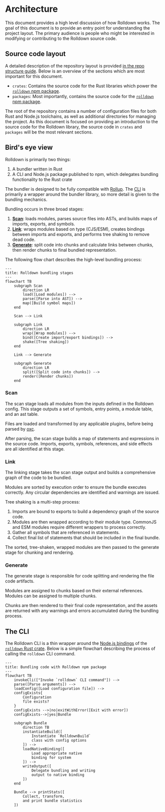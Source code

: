 <script setup>
/**
 * Inspiration for this document comes from the following:
 *  - https://github.com/redis/redis/blob/f4481e657f905074fa515701af3f695757817d88/README.md#source-code-layout
 *  - https://github.com/rust-lang/rust-analyzer/blob/d9c29afaee6cb26044b5a605e0073fcabb2e9722/docs/dev/architecture.md
 *  - https://github.com/evanw/esbuild/blob/44e746965d783646f97daf3d0617ff816727e7fb/docs/architecture.md
 */
import Mermaid from '../.vitepress/components/Mermaid.vue'
</script>

# Architecture

This document provides a high level discussion of how Rolldown works. The goal of this document is to provide an entry point for understanding the project layout. The primary audience is people who might be interested in modifying or contributing to the Rolldown source code.

## Source code layout

A detailed description of the repository layout is provided [in the repo structure guide](./repo-structure). Below is an overview of the sections which are most important for this document.

- `crates`: Contains the source code for the Rust libraries which power the [`rolldown` npm package](http://npmjs.com/package/rolldown).
- `packages`: Most importantly, contains the source code for the [`rolldown` npm package](http://npmjs.com/package/rolldown).

The root of the repository contains a number of configuration files for both Rust and Node.js toolchains, as well as additional directories for managing the project. As this document is focused on providing an introduction to the source code for the Rolldown library, the source code in `crates` and `packages` will be the most relevant sections.

## Bird's eye view

Rolldown is primarily two things:

1. A bundler written in Rust
2. A CLI and Node.js package published to npm, which delegates bundling functionality to the Rust crate

The bundler is designed to be fully compatible with [Rollup](https://rollupjs.org). The [CLI](#the-cli) is primarily a wrapper around the bundler library, so more detail is given to the bundling mechanics.

Bundling occurs in three broad stages:

1. [**Scan**](#scan): loads modules, parses source files into ASTs, and builds maps of imports, exports, and symbols.
2. [**Link**](#link): wraps modules based on type (CJS/ESM), creates bindings between imports and exports, and performs tree shaking to remove dead code.
3. [**Generate**](#generate): split code into chunks and calculate links between chunks, then render chunks to final bundled representation.

The following flow chart describes the high-level bundling process:

```mermaid
---
title: Rolldown bundling stages
---
flowchart TB
    subgraph Scan
        direction LR
        load([Load modules]) -->
        parse([Parse into AST]) -->
        map([Build symbol maps])
    end

    Scan --> Link

    subgraph Link
        direction LR
        wrap([Wrap modules]) -->
        bind([Create import/export bindings]) -->
        shake([Tree shaking])
    end

    Link --> Generate

    subgraph Generate
        direction LR
        split([Split code into chunks]) -->
        render([Render chunks])
    end
```

### Scan

The scan stage loads all modules from the inputs defined in the Rolldown config. This stage outputs a set of symbols, entry points, a module table, and an ast table.

Files are loaded and transformed by any applicable plugins, before being parsed by [oxc](https://oxc-project.github.io/).

After parsing, the scan stage builds a map of statements and expressions in the source code. Imports, exports, symbols, references, and side effects are all identified at this stage.

### Link

The linking stage takes the scan stage output and builds a comprehensive graph of the code to be bundled.

Modules are sorted by execution order to ensure the bundle executes correctly. Any circular dependencies are identified and warnings are issued.

Tree shaking is a multi-step process:

1. Imports are bound to exports to build a dependency graph of the source code.
2. Modules are then wrapped according to their module type. CommonJS and ESM modules require different wrappers to process correctly. <!-- TODO: more information on how CommonJS and ESM WrapKind is determined -->
3. Gather all symbols that are referenced in statements.
4. Collect final list of statements that should be included in the final bundle.

The sorted, tree-shaken, wrapped modules are then passed to the generate stage for chunking and rendering.

### Generate

The generate stage is responsible for code splitting and rendering the file code artifacts.

Modules are assigned to chunks based on their external references. Modules can be assigned to multiple chunks.

<!-- TODO: more information about how modules are assigned to chunks, and how cross-chunk links are identified -->

Chunks are then rendered to their final code representation, and the assets are returned with any warnings and errors accumulated during the bundling process.

## The CLI

The Rolldown CLI is a thin wrapper around the [Node.js bindings](https://github.com/rolldown/rolldown/tree/2011bf463b8cead1903375046643abb1168ef46f/crates/rolldown_binding) of the [`rolldown` Rust crate](https://github.com/rolldown/rolldown/tree/2011bf463b8cead1903375046643abb1168ef46f/crates/rolldown). Below is a simple flowchart describing the process of calling the `rolldown` CLI command.

```mermaid
---
title: Bundling code with Rolldown npm package
---
flowchart TB
    invokeCli(["Invoke `rolldown` CLI command"]) -->
    parse([Parse arguments]) -->
    loadConfig([Load configuration file]) -->
    configExists{
        Configuration
        file exists?
    }
    configExists -->|no|exitWithError([Exit with error])
    configExists-->|yes|Bundle

    subgraph Bundle
        direction TB
        instantiateBuild([
            Instantiate `RolldownBuild`
            class with config options
        ]) -->
        loadNativeBinding([
            Load appropriate native
            binding for system
        ]) -->
        writeOutput([
            Delegate bundling and writing
            output to native binding
        ])
    end

    Bundle --> printStats([
        Collect, transform,
        and print bundle statistics
    ])
```
